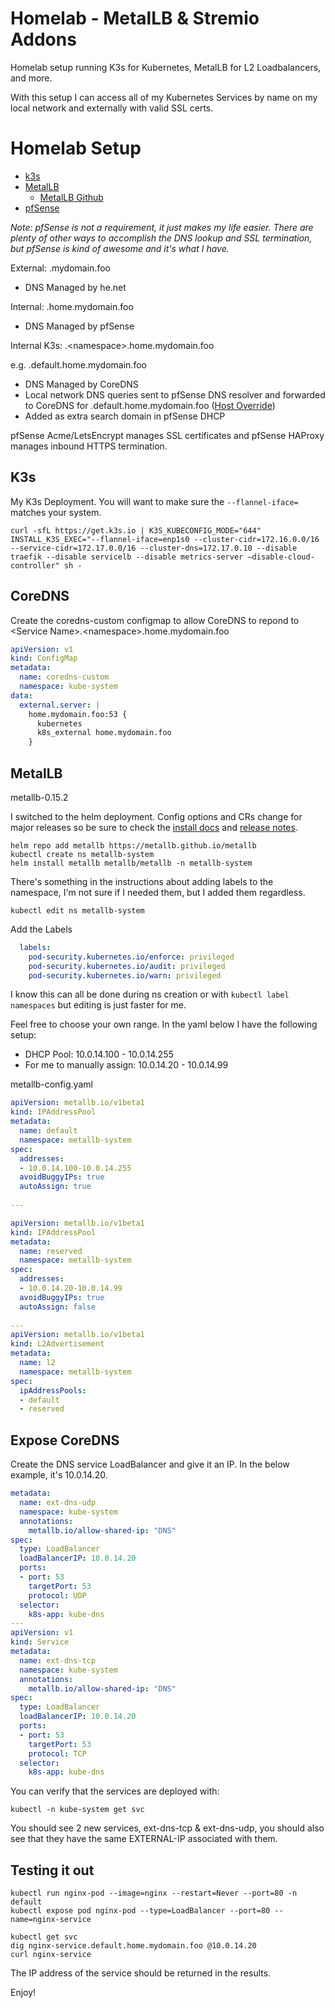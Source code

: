 # Homelab - MetalLB & Stremio Addons

Homelab setup running K3s for Kubernetes, MetalLB for L2 Loadbalancers, and more.

With this setup I can access all of my Kubernetes Services by name on my local network and externally with valid SSL certs.

# Homelab Setup
- [k3s](https://k3s.io/)
- [MetalLB](https://metallb.io/)
  -  [MetalLB Github](https://github.com/metallb/metallb)
- [pfSense](https://www.netgate.com/)


*Note: pfSense is not a requirement, it just makes my life easier. There are plenty of other ways to accomplish the DNS lookup and SSL termination, but pfSense is kind of awesome and it's what I have.*

External: .mydomain.foo

 - DNS Managed by he.net 

Internal: .home.mydomain.foo

 - DNS Managed by pfSense

Internal K3s: .\<namespace\>.home.mydomain.foo

e.g. .default.home.mydomain.foo

 - DNS Managed by CoreDNS
 - Local network DNS queries sent to pfSense DNS resolver and forwarded to CoreDNS for .default.home.mydomain.foo ([Host Override](https://docs.netgate.com/pfsense/en/latest/services/dns/resolver-host-overrides.html))
 - Added as extra search domain in pfSense DHCP

pfSense Acme/LetsEncrypt manages SSL certificates and pfSense HAProxy manages inbound HTTPS termination.

## K3s
My K3s Deployment. You will want to make sure the `--flannel-iface=` matches your system.
```shell
curl -sfL https://get.k3s.io | K3S_KUBECONFIG_MODE="644" INSTALL_K3S_EXEC="--flannel-iface=enp1s0 --cluster-cidr=172.16.0.0/16 --service-cidr=172.17.0.0/16 --cluster-dns=172.17.0.10 --disable traefik --disable servicelb --disable metrics-server —disable-cloud-controller" sh -
```
## CoreDNS

Create the coredns-custom configmap to allow CoreDNS to repond to \<Service Name\>.\<namespace\>.home.mydomain.foo

```yaml
apiVersion: v1
kind: ConfigMap
metadata:
  name: coredns-custom
  namespace: kube-system
data:
  external.server: |
    home.mydomain.foo:53 {
      kubernetes
      k8s_external home.mydomain.foo
    }
```

## MetalLB
metallb-0.15.2

I switched to the helm deployment. Config options and CRs change for major releases so be sure to check the [install docs](https://metallb.io/installation/) and [release notes](https://metallb.io/release-notes/).  

```shell
helm repo add metallb https://metallb.github.io/metallb
kubectl create ns metallb-system
helm install metallb metallb/metallb -n metallb-system
```

There's something in the instructions about adding labels to the namespace, I'm not sure if I needed them, but I added them regardless.
```shell
kubectl edit ns metallb-system
```

Add the Labels
```yaml
  labels:
    pod-security.kubernetes.io/enforce: privileged
    pod-security.kubernetes.io/audit: privileged
    pod-security.kubernetes.io/warn: privileged
```
I know this can all be done during ns creation or with `kubectl label namespaces` but editing is just faster for me.

Feel free to choose your own range. In the yaml below I have the following setup:

 - DHCP Pool: 10.0.14.100 - 10.0.14.255
 - For me to manually assign: 10.0.14.20 - 10.0.14.99

metallb-config.yaml
```yaml
apiVersion: metallb.io/v1beta1
kind: IPAddressPool
metadata:
  name: default
  namespace: metallb-system
spec:
  addresses:
  - 10.0.14.100-10.0.14.255
  avoidBuggyIPs: true
  autoAssign: true
  
---

apiVersion: metallb.io/v1beta1
kind: IPAddressPool
metadata:
  name: reserved
  namespace: metallb-system
spec:
  addresses:
  - 10.0.14.20-10.0.14.99
  avoidBuggyIPs: true
  autoAssign: false
  
---
apiVersion: metallb.io/v1beta1
kind: L2Advertisement
metadata:
  name: l2
  namespace: metallb-system
spec:
  ipAddressPools:
  - default
  - reserved
```

## Expose CoreDNS
Create the DNS service LoadBalancer and give it an IP. In the below example, it's 10.0.14.20.
```yaml
metadata:
  name: ext-dns-udp
  namespace: kube-system
  annotations:
    metallb.io/allow-shared-ip: "DNS"
spec:
  type: LoadBalancer
  loadBalancerIP: 10.0.14.20
  ports:
  - port: 53
    targetPort: 53
    protocol: UDP
  selector:
    k8s-app: kube-dns
---
apiVersion: v1
kind: Service
metadata:
  name: ext-dns-tcp
  namespace: kube-system
  annotations:
    metallb.io/allow-shared-ip: "DNS"
spec:
  type: LoadBalancer
  loadBalancerIP: 10.0.14.20
  ports:
  - port: 53
    targetPort: 53
    protocol: TCP
  selector:
    k8s-app: kube-dns
```

You can verify that the services are deployed with:
```shell
kubectl -n kube-system get svc
```
You should see 2 new services, ext-dns-tcp  & ext-dns-udp, you should also see that they have the same EXTERNAL-IP associated with them.

## Testing it out
```shell
kubectl run nginx-pod --image=nginx --restart=Never --port=80 -n default
kubectl expose pod nginx-pod --type=LoadBalancer --port=80 --name=nginx-service
    
kubectl get svc
dig nginx-service.default.home.mydomain.foo @10.0.14.20
curl nginx-service
```

The IP address of the service should be returned in the results.

Enjoy!

